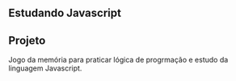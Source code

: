 ## Estudando Javascript 

## Projeto

Jogo da memória para praticar lógica de progrmação e estudo da linguagem Javascript.
